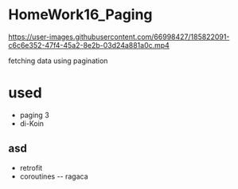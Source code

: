 # HomeWork16_Paging




https://user-images.githubusercontent.com/66998427/185822091-c6c6e352-47f4-45a2-8e2b-03d24a881a0c.mp4



fetching data using pagination
# used
- paging 3
- di-Koin

asd
-------
- retrofit
- coroutines
-- ragaca
